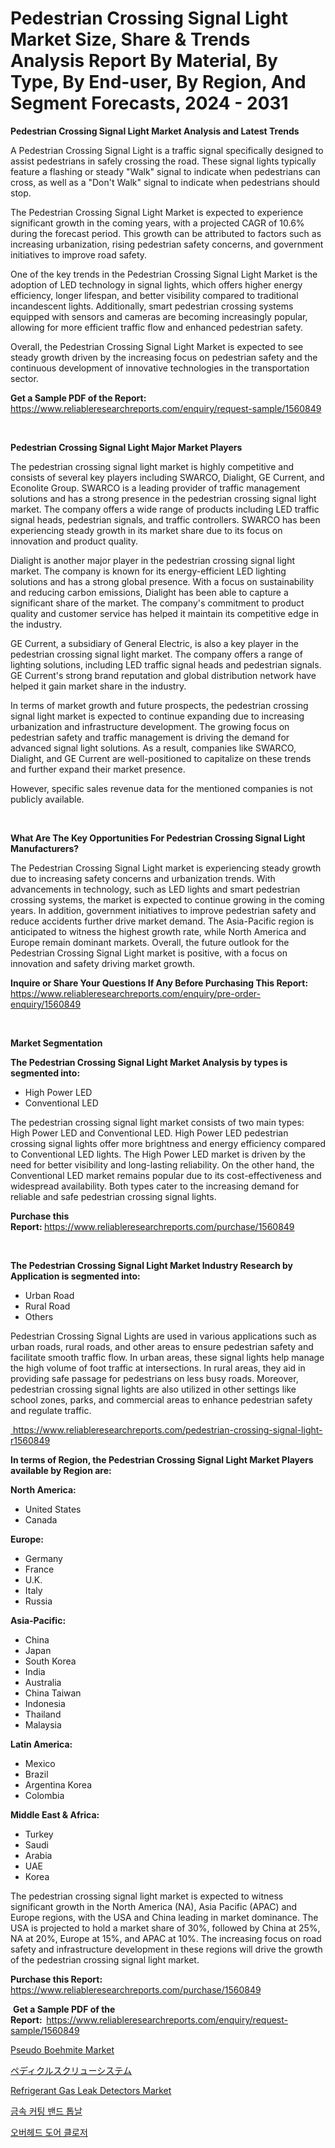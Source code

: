 <p><h1>Pedestrian Crossing Signal Light Market Size, Share & Trends Analysis Report By Material, By Type, By End-user, By Region, And Segment Forecasts, 2024 - 2031</h1></p><p><strong>Pedestrian Crossing Signal Light Market Analysis and Latest Trends</strong></p>
<p><p>A Pedestrian Crossing Signal Light is a traffic signal specifically designed to assist pedestrians in safely crossing the road. These signal lights typically feature a flashing or steady "Walk" signal to indicate when pedestrians can cross, as well as a "Don't Walk" signal to indicate when pedestrians should stop.</p><p>The Pedestrian Crossing Signal Light Market is expected to experience significant growth in the coming years, with a projected CAGR of 10.6% during the forecast period. This growth can be attributed to factors such as increasing urbanization, rising pedestrian safety concerns, and government initiatives to improve road safety.</p><p>One of the key trends in the Pedestrian Crossing Signal Light Market is the adoption of LED technology in signal lights, which offers higher energy efficiency, longer lifespan, and better visibility compared to traditional incandescent lights. Additionally, smart pedestrian crossing systems equipped with sensors and cameras are becoming increasingly popular, allowing for more efficient traffic flow and enhanced pedestrian safety.</p><p>Overall, the Pedestrian Crossing Signal Light Market is expected to see steady growth driven by the increasing focus on pedestrian safety and the continuous development of innovative technologies in the transportation sector.</p></p>
<p><strong>Get a Sample PDF of the Report:&nbsp;</strong> <a href="https://www.reliableresearchreports.com/enquiry/request-sample/1560849">https://www.reliableresearchreports.com/enquiry/request-sample/1560849</a></p>
<p>&nbsp;</p>
<p><strong>Pedestrian Crossing Signal Light Major Market Players</strong></p>
<p><p>The pedestrian crossing signal light market is highly competitive and consists of several key players including SWARCO, Dialight, GE Current, and Econolite Group. SWARCO is a leading provider of traffic management solutions and has a strong presence in the pedestrian crossing signal light market. The company offers a wide range of products including LED traffic signal heads, pedestrian signals, and traffic controllers. SWARCO has been experiencing steady growth in its market share due to its focus on innovation and product quality.</p><p>Dialight is another major player in the pedestrian crossing signal light market. The company is known for its energy-efficient LED lighting solutions and has a strong global presence. With a focus on sustainability and reducing carbon emissions, Dialight has been able to capture a significant share of the market. The company's commitment to product quality and customer service has helped it maintain its competitive edge in the industry.</p><p>GE Current, a subsidiary of General Electric, is also a key player in the pedestrian crossing signal light market. The company offers a range of lighting solutions, including LED traffic signal heads and pedestrian signals. GE Current's strong brand reputation and global distribution network have helped it gain market share in the industry.</p><p>In terms of market growth and future prospects, the pedestrian crossing signal light market is expected to continue expanding due to increasing urbanization and infrastructure development. The growing focus on pedestrian safety and traffic management is driving the demand for advanced signal light solutions. As a result, companies like SWARCO, Dialight, and GE Current are well-positioned to capitalize on these trends and further expand their market presence.</p><p>However, specific sales revenue data for the mentioned companies is not publicly available.</p></p>
<p>&nbsp;</p>
<p><strong>What Are The Key Opportunities For Pedestrian Crossing Signal Light Manufacturers?</strong></p>
<p><p>The Pedestrian Crossing Signal Light market is experiencing steady growth due to increasing safety concerns and urbanization trends. With advancements in technology, such as LED lights and smart pedestrian crossing systems, the market is expected to continue growing in the coming years. In addition, government initiatives to improve pedestrian safety and reduce accidents further drive market demand. The Asia-Pacific region is anticipated to witness the highest growth rate, while North America and Europe remain dominant markets. Overall, the future outlook for the Pedestrian Crossing Signal Light market is positive, with a focus on innovation and safety driving market growth.</p></p>
<p><strong>Inquire or Share Your Questions If Any Before Purchasing This Report:</strong> <a href="https://www.reliableresearchreports.com/enquiry/pre-order-enquiry/1560849">https://www.reliableresearchreports.com/enquiry/pre-order-enquiry/1560849</a></p>
<p>&nbsp;</p>
<p><strong>Market Segmentation</strong></p>
<p><strong>The Pedestrian Crossing Signal Light Market Analysis by types is segmented into:</strong></p>
<p><ul><li>High Power LED</li><li>Conventional LED</li></ul></p>
<p><p>The pedestrian crossing signal light market consists of two main types: High Power LED and Conventional LED. High Power LED pedestrian crossing signal lights offer more brightness and energy efficiency compared to Conventional LED lights. The High Power LED market is driven by the need for better visibility and long-lasting reliability. On the other hand, the Conventional LED market remains popular due to its cost-effectiveness and widespread availability. Both types cater to the increasing demand for reliable and safe pedestrian crossing signal lights.</p></p>
<p><strong>Purchase this Report:&nbsp;</strong><a href="https://www.reliableresearchreports.com/purchase/1560849">https://www.reliableresearchreports.com/purchase/1560849</a></p>
<p>&nbsp;</p>
<p><strong>The Pedestrian Crossing Signal Light Market Industry Research by Application is segmented into:</strong></p>
<p><ul><li>Urban Road</li><li>Rural Road</li><li>Others</li></ul></p>
<p><p>Pedestrian Crossing Signal Lights are used in various applications such as urban roads, rural roads, and other areas to ensure pedestrian safety and facilitate smooth traffic flow. In urban areas, these signal lights help manage the high volume of foot traffic at intersections. In rural areas, they aid in providing safe passage for pedestrians on less busy roads. Moreover, pedestrian crossing signal lights are also utilized in other settings like school zones, parks, and commercial areas to enhance pedestrian safety and regulate traffic.</p></p>
<p><a href="https://www.reliableresearchreports.com/pedestrian-crossing-signal-light-r1560849">&nbsp;https://www.reliableresearchreports.com/pedestrian-crossing-signal-light-r1560849</a></p>
<p><strong>In terms of Region, the Pedestrian Crossing Signal Light Market Players available by Region are:</strong></p>
<p>
    <p> <strong> North America: </strong>
        <ul>
            <li>United States</li>
            <li>Canada</li>
        </ul>
        </p> 
    <p> <strong> Europe: </strong>
        <ul>
            <li>Germany</li>
            <li>France</li>
            <li>U.K.</li>
            <li>Italy</li>
            <li>Russia</li>
        </ul>
        </p> 
    <p> <strong> Asia-Pacific: </strong>
        <ul>
            <li>China</li>
            <li>Japan</li>
            <li>South Korea</li>
            <li>India</li>
            <li>Australia</li>
            <li>China Taiwan</li>
            <li>Indonesia</li>
            <li>Thailand</li>
            <li>Malaysia</li>
        </ul>
        </p> 
    <p> <strong> Latin America: </strong>
        <ul>
            <li>Mexico</li>
            <li>Brazil</li>
            <li>Argentina Korea</li>
            <li>Colombia</li>
        </ul>
        </p> 
    <p> <strong> Middle East & Africa: </strong>
        <ul>
            <li>Turkey</li>
            <li>Saudi</li>
            <li>Arabia</li>
            <li>UAE</li>
            <li>Korea</li>
        </ul>
    </p>
    </p>
<p><p>The pedestrian crossing signal light market is expected to witness significant growth in the North America (NA), Asia Pacific (APAC) and Europe regions, with the USA and China leading in market dominance. The USA is projected to hold a market share of 30%, followed by China at 25%, NA at 20%, Europe at 15%, and APAC at 10%. The increasing focus on road safety and infrastructure development in these regions will drive the growth of the pedestrian crossing signal light market.</p></p>
<p><strong>Purchase this Report: </strong><a href="https://www.reliableresearchreports.com/purchase/1560849">https://www.reliableresearchreports.com/purchase/1560849</a></p>
<p>&nbsp;<strong>Get a Sample PDF of the Report:&nbsp;&nbsp;</strong><a href="https://www.reliableresearchreports.com/enquiry/request-sample/1560849">https://www.reliableresearchreports.com/enquiry/request-sample/1560849</a></p>
<p><strong></strong></p>
<p><p><a href="https://issuu.com/reportprime-2/docs/pseudo-boehmite-market-size-2030.pptx">Pseudo Boehmite Market</a></p><p><a href="https://medium.com/@jewelmohr96/%E3%83%9A%E3%83%87%E3%82%A3%E3%82%AF%E3%83%AB%E3%82%B9%E3%82%AF%E3%83%AA%E3%83%A5%E3%83%BC%E3%82%B7%E3%82%B9%E3%83%86%E3%83%A0%E5%B8%82%E5%A0%B4%E5%88%86%E6%9E%90-%E3%81%9D%E3%81%AEcagr-%E5%B8%82%E5%A0%B4%E3%82%BB%E3%82%B0%E3%83%A1%E3%83%B3%E3%83%86%E3%83%BC%E3%82%B7%E3%83%A7%E3%83%B3-%E3%81%8A%E3%82%88%E3%81%B3%E4%B8%96%E7%95%8C%E7%9A%84%E3%81%AA%E6%A5%AD%E7%95%8C%E6%A6%82%E8%A6%81-4d2d1a39dd22">ペディクルスクリューシステム</a></p><p><a href="https://github.com/derrinmiltonellis35gcl/Market-Research-Report-List-2/blob/main/refrigerant-gas-leak-detectors-market.md">Refrigerant Gas Leak Detectors Market</a></p><p><a href="https://medium.com/@dinty11332244/%EA%B8%88%EC%86%8D-%EC%A0%88%EB%8B%A8-%EB%B0%B4%EB%93%9C-%ED%86%B1%EB%82%A0-%EC%8B%9C%EC%9E%A5-%EC%8B%9C%EC%9E%A5-%EC%A0%90%EC%9C%A0%EC%9C%A8-%EC%8B%9C%EC%9E%A5-%ED%8A%B8%EB%A0%8C%EB%93%9C-%EB%B0%8F-%EB%AF%B8%EB%9E%98-%EC%84%B1%EC%9E%A5-%ED%83%90%EC%83%89-ca86c0b81c22">금속 커팅 밴드 톱날</a></p><p><a href="https://medium.com/@dinty11332244/%EC%98%A4%EB%B2%84%ED%97%A4%EB%93%9C-%EB%8F%84%EC%96%B4-%ED%81%B4%EB%A1%9C%EC%A0%80-%EC%8B%9C%EC%9E%A5-%EA%B7%9C%EB%AA%A8%EB%8A%94-%EA%B8%80%EB%A1%9C%EB%B2%8C-%EC%82%B0%EC%97%85%EC%9D%98-%EC%B5%9C%EC%A0%81%EC%9D%98-%EB%A7%88%EC%BC%80%ED%8C%85-%EC%B1%84%EB%84%90%EC%9D%84-%EB%B3%B4%EC%97%AC%EC%A4%8D%EB%8B%88%EB%8B%A4-567222990ee6">오버헤드 도어 클로저</a></p></p>